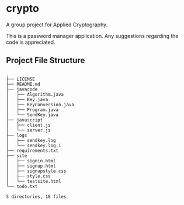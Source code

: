 # crypto

A group project for Applied Cryptography.

This is a password manager application.
Any suggestions regarding the code is appreciated.
## Project File Structure
```
.
├── LICENSE
├── README.md
├── javacode
│   ├── Algorithm.java
│   ├── Key.java
│   ├── KeyConversion.java
│   ├── Program.java
│   └── SendKey.java
├── javascript
│   ├── client.js
│   └── server.js
├── logs
│   ├── sendkey.log
│   └── sendkey.log.1
├── requirements.txt
├── site
│   ├── signin.html
│   ├── signup.html
│   ├── signupstyle.css
│   ├── style.css
│   └── testsite.html
└── todo.txt

5 directories, 18 files
```
